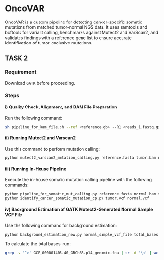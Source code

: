 # OncoVAR
OncoVAR is a custom pipeline for detecting cancer-specific somatic mutations from matched tumor-normal NGS data. It uses samtools and bcftools for variant calling, benchmarks against Mutect2 and VarScan2, and validates findings with a reference gene list to ensure accurate identification of tumor-exclusive mutations.


## TASK 2

### Requirement
Download `GATK` before proceeding.

### Steps

#### i) Quality Check, Alignment, and BAM File Preparation
Run the following command:
```bash
sh pipeline_for_bam_file.sh --ref <reference.gb> --R1 <reads_1.fastq.gz> --R2 <reads_2.fastq.gz> --prefix <prefix> --output <output_dir>
```

#### ii) Running Mutect2 and Varscan2
Use this command to perform mutation calling:
```bash
python mutect2_varscan2_mutation_calling.py reference.fasta tumor.bam normal.bam normal_sample_prefix
```

#### iii) Running In-House Pipeline
Execute the in-house somatic mutation calling pipeline with the following commands:
```bash
python pipeline_for_somatic_mut_calling.py reference.fasta normal.bam tumor.bam
python identify_cancer_somatic_mutation_cp.py tumor.vcf normal.vcf
```

#### iv) Background Estimation of GATK Mutect2-Generated Normal Sample VCF File
Use the following command for background estimation:
```bash
python background_estimation_new.py normal_sample_vcf_file total_bases output_prefix
```

To calculate the total bases, run:
```bash
grep -v '^>' GCF_000001405.40_GRCh38.p14_genomic.fna | tr -d '\n' | wc -c
```

